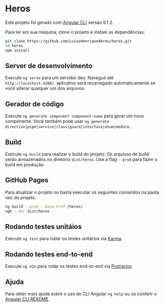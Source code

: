 # Heros

Este projeto foi gerado com [Angular CLI](https://github.com/angular/angular-cli) versão 6.1.2.

Para ter em sua máquina, clone o projeto e instale as dependências:
```bash
git clone https://github.com/LucasHenriqueAbreu/heros.git
cd heros
npm install
```

## Server de desenvolvimento

Execute `ng serve`  para um servidor dev. Navegue até `http://localhost:4200/`. aplicativo será recarregado automaticamente se você alterar qualquer um dos arquivos.

## Gerador de código

Execute `ng generate component component-name` para gerar um novo componente. Você também pode usar `ng generate directive|pipe|service|class|guard|interface|enum|module`.

## Build

Execute `ng build` para realizar o build do projeto. Os arquivos de build serão armazenados no diretório `dist/heros`. Use a flag `--prod` para fazer o build em produção.

## GitHub Pages

Para atualizar o projeto no basta executar os seguintes comandos na pasta raíz do projeto:
```bash
ng build --prod --base-href /heros/
ngh --dir dist/heros
```
## Rodando testes unitáios

Execute `ng test` para rodar os testes unitários via [Karma](https://karma-runner.github.io).

## Rodando testes end-to-end

Execute `ng e2e` para rodar os testes end-to-end via [Protractor](http://www.protractortest.org/).

## Ajuda

Para obter mais ajuda sobre o uso do CLI Angular `ng help` ou vá conferir o [Angular CLI README](https://github.com/angular/angular-cli/blob/master/README.md).
